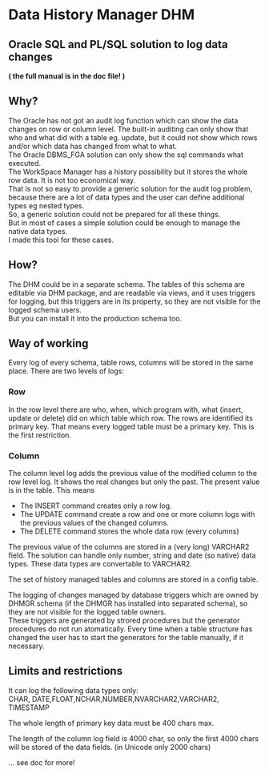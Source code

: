# Data History Manager DHM

## Oracle SQL and PL/SQL solution to log data changes

**( the full manual is in the doc file! )**

## Why?
The Oracle has not got an audit log function which can show the data changes on row or column level. The built-in auditing can only show that who and what did with a table eg. update, but it could not show which rows and/or which data has changed from what to what.  
The Oracle DBMS_FGA solution can only show the sql commands what executed.  
The WorkSpace Manager has a history possibility but it stores the whole row data. It is not too economical way.  
That is not so easy to provide a generic solution for the audit log problem, because there are a lot of data types and the user can define additional types eg nested types.  
So, a generic solution could not be prepared for all these things.  
But in most of cases a simple solution could be enough to manage the native data types.  
I made this tool for these cases.


## How?
The DHM could be in a separate schema. The tables of this schema are editable via DHM package, and are readable via views, and it uses triggers for logging, but this triggers are in its property, so they are not visible for the logged schema users.  
But you can install it into the production schema too.

## Way of working
Every log of every schema, table rows, columns will be stored in the same place. There are two levels of logs:

### Row
In the row level there are who, when, which program with, what (insert, update or delete) did on which table which row. The rows are identified its primary key. That means every logged table must be a primary key. This is the first restriction.

### Column
The column level log adds the previous value of the modified column to the row level log. It shows the real changes but only the past. The present value is in the table. This means  
* The INSERT command creates only a row log.
* The UPDATE command create a row and one or more column logs with the previous values of the changed columns.
* The DELETE command stores the whole data row (every columns) 

The previous value of the columns are stored in a (very long) VARCHAR2 field. The solution can handle only number, string and date (so native) data types. These data types are convertable to VARCHAR2.


The set of history managed tables and columns are stored in a config table.

The logging of changes managed by database triggers which are owned by DHMGR schema (if the DHMGR has installed into separated schema), so they are not visible for the logged table owners.  
These triggers are generated by strored procedures but the generator procedures do not run atomatically. Every time when a table structure has changed the user has to start the generators for the table manually, if it necessary.


## Limits and restrictions
It can log the following data types only:  
CHAR, DATE,FLOAT,NCHAR,NUMBER,NVARCHAR2,VARCHAR2, TIMESTAMP

The whole length of primary key data must be 400 chars max.

The length of the column log field is 4000 char, so only the first 4000 chars will be stored of the data fields. (in Unicode only 2000 chars)

 ... see doc for more!

